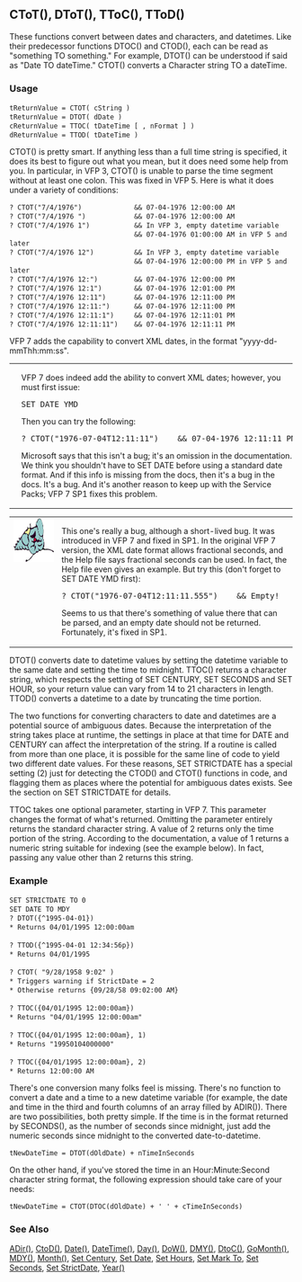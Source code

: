 ## CToT(), DToT(), TToC(), TToD()

These functions convert between dates and characters, and datetimes. Like their predecessor functions DTOC() and CTOD(), each can be read as "something TO something." For example, DTOT() can be understood if said as "Date TO dateTime." CTOT() converts a Character string TO a dateTime.

### Usage

```foxpro
tReturnValue = CTOT( cString )
tReturnValue = DTOT( dDate )
cReturnValue = TTOC( tDateTime [ , nFormat ] )
dReturnValue = TTOD( tDateTime )
```

CTOT() is pretty smart. If anything less than a full time string is specified, it does its best to figure out what you mean, but it does need some help from you. In particular, in VFP 3, CTOT() is unable to parse the time segment without at least one colon. This was fixed in VFP 5. Here is what it does under a variety of conditions:

```foxpro
? CTOT("7/4/1976")             && 07-04-1976 12:00:00 AM
? CTOT("7/4/1976 ")            && 07-04-1976 12:00:00 AM
? CTOT("7/4/1976 1")           && In VFP 3, empty datetime variable
                               && 07-04-1976 01:00:00 AM in VFP 5 and later
? CTOT("7/4/1976 12")          && In VFP 3, empty datetime variable
                               && 07-04-1976 12:00:00 PM in VFP 5 and later
? CTOT("7/4/1976 12:")         && 07-04-1976 12:00:00 PM
? CTOT("7/4/1976 12:1")        && 07-04-1976 12:01:00 PM
? CTOT("7/4/1976 12:11")       && 07-04-1976 12:11:00 PM
? CTOT("7/4/1976 12:11:")      && 07-04-1976 12:11:00 PM
? CTOT("7/4/1976 12:11:1")     && 07-04-1976 12:11:01 PM
? CTOT("7/4/1976 12:11:11")    && 07-04-1976 12:11:11 PM
```
VFP 7 adds the capability to convert XML dates, in the format "yyyy-dd-mmThh:mm:ss". 

<table>
<tr>
  <td width="17%" valign="top">
<img width="95" height="78" src="fixbug1.gif">
  </td>
  <td width=83%>
  <p>VFP 7 does indeed add the ability to convert XML dates; however, you must first issue:</p>
<pre>SET DATE YMD</pre>
  <p>Then you can try the following:</p>
<pre>? CTOT(&quot;1976-07-04T12:11:11&quot;)    &amp;&amp; 07-04-1976 12:11:11 PM</pre>
  <p>Microsoft says that this isn't a bug; it's an omission in the documentation. We think you shouldn't have to SET DATE before using a standard date format. And if this info is missing from the docs, then it's a bug in the docs. It's a bug. And it's another reason to keep up with the Service Packs; VFP 7 SP1 fixes this problem.</p>
  </td>
 </tr>
</table>

<table>
<tr>
  <td width="17%" valign="top">
<img width="95" height="78" src="fixbug1.gif">
  </td>
  <td width=83%>
  <p>This one's really a bug, although a short-lived bug. It was introduced in VFP 7 and fixed in SP1. In the original VFP 7 version, the XML date format allows fractional seconds, and the Help file says fractional seconds can be used. In fact, the Help file even gives an example. But try this (don't forget to SET DATE YMD first):</p>
<pre>? CTOT(&quot;1976-07-04T12:11:11.555&quot;)    &amp;&amp; Empty!</pre>
  <p>Seems to us that there's something of value there that can be parsed, and an empty date should not be returned. Fortunately, it's fixed in SP1.</p>
  </td>
 </tr>
</table>

DTOT() converts date to datetime values by setting the datetime variable to the same date and setting the time to midnight. TTOC() returns a character string, which respects the setting of SET CENTURY, SET SECONDS and SET HOUR, so your return value can vary from 14 to 21 characters in length. TTOD() converts a datetime to a date by truncating the time portion.

The two functions for converting characters to date and datetimes are a potential source of ambiguous dates. Because the interpretation of the string takes place at runtime, the settings in place at that time for DATE and CENTURY can affect the interpretation of the string. If a routine is called from more than one place, it is possible for the same line of code to yield two different date values. For these reasons, SET STRICTDATE has a special setting (2) just for detecting the CTOD() and CTOT() functions in code, and flagging them as places where the potential for ambiguous dates exists. See the section on SET STRICTDATE for details.

TTOC takes one optional parameter, starting in VFP 7. This parameter changes the format of what's returned. Omitting the parameter entirely returns the standard character string. A value of 2 returns only the time portion of the string. According to the documentation, a value of 1 returns a numeric string suitable for indexing (see the example below). In fact, passing any value other than 2 returns this string.

### Example

```foxpro
SET STRICTDATE TO 0
SET DATE TO MDY
? DTOT({^1995-04-01})
* Returns 04/01/1995 12:00:00am

? TTOD({^1995-04-01 12:34:56p})
* Returns 04/01/1995

? CTOT( "9/28/1958 9:02" )
* Triggers warning if StrictDate = 2
* Otherwise returns {09/28/58 09:02:00 AM}

? TTOC({04/01/1995 12:00:00am})
* Returns "04/01/1995 12:00:00am"

? TTOC({04/01/1995 12:00:00am}, 1)
* Returns "19950104000000"

? TTOC({04/01/1995 12:00:00am}, 2)
* Returns 12:00:00 AM
```

There's one conversion many folks feel is missing. There's no function to convert a date and a time to a new datetime variable (for example, the date and time in the third and fourth columns of an array filled by ADIR()). There are two possibilities, both pretty simple. If the time is in the format returned by SECONDS(), as the number of seconds since midnight, just add the numeric seconds since midnight to the converted date-to-datetime. 

```foxpro
tNewDateTime = DTOT(dOldDate) + nTimeInSeconds
```
On the other hand, if you've stored the time in an Hour:Minute:Second character string format, the following expression should take care of your needs:

```foxpro
tNewDateTime = CTOT(DTOC(dOldDate) + ' ' + cTimeInSeconds)
```
### See Also

[ADir()](s4g212.md), [CtoD()](s4g007.md), [Date()](s4g031.md), [DateTime()](s4g031.md), [Day()](s4g030.md), [DoW()](s4g288.md), [DMY()](s4g032.md), [DtoC()](s4g007.md), [GoMonth()](s4g033.md), [MDY()](s4g032.md), [Month()](s4g030.md), [Set Century](s4g035.md), [Set Date](s4g035.md), [Set Hours](s4g036.md), [Set Mark To](s4g035.md), [Set Seconds](s4g623.md), [Set StrictDate](s4g813.md), [Year()](s4g030.md)